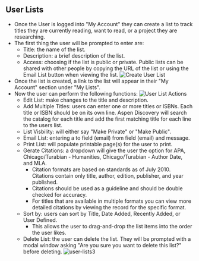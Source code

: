 ## User Lists
- Once the User is logged into "My Account" they can create a list to track titles they are currently reading, want to read, or a project they are researching. 
- The first thing the user will be prompted to enter are: 
  - Title: the name of the list.
  - Description: a brief description of the list.
  - Access: choosing if the list is public or private. Public lists can be shared with other people by copying the URL of the list or using the Email List button when viewing the list.
  ![Create User List](/manual/images/create-user-list.png)
- Once the list is created, a link to the list will appear in their "My Account" section under "My Lists".
- Now the user can perform the following functions:
  ![User List Actions](/manual/images/create-user-lists-2.png)
  - Edit List: make changes to the title and description. 
  - Add Multiple Titles: users can enter one or more titles or ISBNs. Each title or ISBN should be on its own line. Aspen Discovery will search the catalog for each title and add the first matching title for each line to the users list.
  - List Visbility: will either say "Make Private" or "Make Public".
  - Email List: entering a to field (email) from field (email) and message.
  - Print List: will populate printable page(s) for the user to print. 
  - Gerate Citations: a dropdown will give the user the option for APA, Chicago/Turabian - Humanities, Chicago/Turabian - Author Date, and MLA.
    - Citation formats are based on standards as of July 2010. Citations contain only title, author, edition, publisher, and year published. 
    - Citations should be used as a guideline and should be double checked for accuracy. 
    - For titles that are available in multiple formats you can view more detailed citations by viewing the record for the specific format.
  - Sort by: users can sort by Title, Date Added, Recently Added, or User Defined. 
    - This allows the user to drag-and-drop the list items into the order the user likes.
  - Delete List: the user can delete the list. They will be prompted with a modal window asking "Are you sure you want to delete this list?" before deleting. 
    ![user-lists3](/manual/images/user-lists-3.png)
